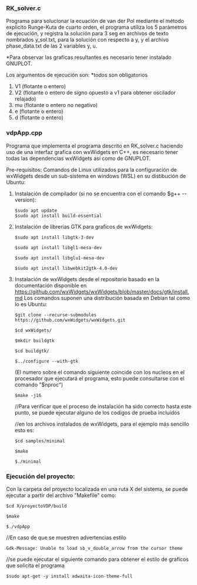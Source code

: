 ### RK_solver.c 
Programa para solucionar la ecuación de van der Pol mediante el método explicito Runge-Kuta de cuarto orden,
el programa utiliza los 5 parámetros de ejecución, y registra la solución para 3 seg en archivos de texto
nombrados y_sol.txt, para la solución con respecto a y, y el archivo phase_data.txt de las 2 variables y, u.

*Para observar las graficas resultantes es necesario tener instalado GNUPLOT.

Los argumentos de ejecución son:
*todos son obligatorios
1. V1 (flotante o entero)
2. V2 (flotante o entero de signo opuesto a v1 para obtener oscilador relajado)
3. mu (flotante o entero no negativo)
4. e (flotante o entero)
5. d (flotante o entero)


### vdpApp.cpp
Programa que implementa el programa descrito en RK_solver.c haciendo uso de una interfaz grafica con wxWidgets en C++,
es necesario tener todas las dependencias wxWidgets así como de GNUPLOT.

Pre-requisitos:
 Comandos de Linux utilizados para la configuración de wxWidgets desde un
 sub-sistema en windows (WSL) en su distibución de Ubuntu:

 1. Instalación de compilador (si no se encuentra con el comando $g++ --version):

        $sudo apt update
        $sudo apt install build-essential

 2. Instalación de librerias GTK para graficos de wxWidgets:

        $sudo apt install libgtk-3-dev

        $sudo apt install libgl1-mesa-dev

        $sudo apt install libglu1-mesa-dev

        $sudo apt install libwebkit2gtk-4.0-dev

 3. Instalación de wxWidgets desde el repositorio basado en la documentación disponible en https://github.com/wxWidgets/wxWidgets/blob/master/docs/gtk/install.md
   Los comandos suponen una distribución basada en Debian tal como lo es Ubuntu:

        $git clone --recurse-submodules https://github.com/wxWidgets/wxWidgets.git

        $cd wxWidgets/

        $mkdir buildgtk

        $cd buildgtk/

        $../configure --with-gtk

    (El numero sobre el comando siguiente coincide con los nucleos en el procesador que ejecutará el programa,
    esto puede consultarse con el comando "$nproc")

        $make -j16 

    
    //Para verificar que el proceso de instalación ha sido correcto hasta este punto, se puede ejecutar alguno de los codigos de prueba incluidos 

    //en los archivos instalados de wxWidgets, para el ejemplo más sencillo esto es:

        $cd samples/minimal

        $make

        $./minimal


### Ejecución del proyecto:
Con la carpeta del proyecto localizada en una ruta X del sistema, se puede ejecutar a partir del archivo "Makefile" como:

    $cd X/proyectoVDP/build

    $make

    $./vdpApp
    
//En caso de que se muestren advertencias estilo 

    Gdk-Message: Unable to load sb_v_double_arrow from the cursor theme

//se puede ejecutar el siguiente comando para obtener el estilo de graficos que solicita el programa

    $sudo apt-get -y install adwaita-icon-theme-full
